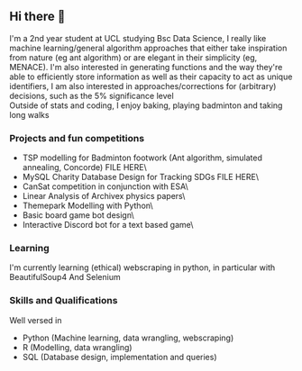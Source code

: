 ## Hi there 👋

I'm a 2nd year student at UCL studying Bsc Data Science, I really like machine learning/general algorithm approaches that either take inspiration from nature (eg ant algorithm) or are elegant in their simplicity (eg, MENACE). I'm also interested in generating functions and the way they're able to efficiently store information as well as their capacity to act as unique identifiers, I am also interested in approaches/corrections for (arbitrary) decisions, such as the 5% significance level\
Outside of stats and coding, I enjoy baking, playing badminton and taking long walks

### Projects and fun competitions
- TSP modelling for Badminton footwork (Ant algorithm, simulated annealing, Concorde) FILE HERE\
- MySQL Charity Database Design for Tracking SDGs FILE HERE\
- CanSat competition in conjunction with ESA\
- Linear Analysis of Archivex physics papers\
- Themepark Modelling with Python\
- Basic board game bot design\
- Interactive Discord bot for a text based game\

### Learning
I'm currently learning (ethical) webscraping in python, in particular with BeautifulSoup4 And Selenium

### Skills and Qualifications
Well versed in 
- Python (Machine learning, data wrangling, webscraping)
- R (Modelling, data wrangling)
- SQL (Database design, implementation and queries)


<!--
**Kang-Ji-2048/Kang-Ji-2048** is a ✨ _special_ ✨ repository because its `README.md` (this file) appears on your GitHub profile.

Here are some ideas to get you started:

- 🔭 I’m currently working on ...
- 🌱 I’m currently learning ...
- 👯 I’m looking to collaborate on ...
- 🤔 I’m looking for help with ...
- 💬 Ask me about ...
- 📫 How to reach me: ...
- 😄 Pronouns: ...
- ⚡ Fun fact: ...
-->
